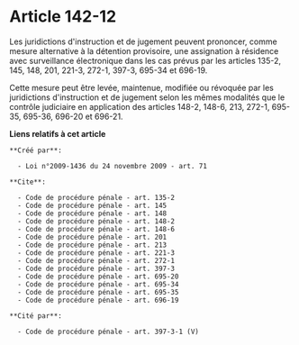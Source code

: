 # Article 142-12

Les juridictions d'instruction et de jugement peuvent prononcer, comme mesure alternative à la détention provisoire, une
assignation à résidence avec surveillance électronique dans les cas prévus par les articles 135-2, 145, 148, 201, 221-3,
272-1, 397-3, 695-34 et 696-19. 

Cette mesure peut être levée, maintenue, modifiée ou révoquée par les juridictions d'instruction et de jugement selon les
mêmes modalités que le contrôle judiciaire en application des articles 148-2, 
148-6, 
213, 272-1, 695-35, 695-36, 696-20 et 696-21.

**Liens relatifs à cet article**

	**Créé par**:

	  - Loi n°2009-1436 du 24 novembre 2009 - art. 71

	**Cite**:

	  - Code de procédure pénale - art. 135-2
	  - Code de procédure pénale - art. 145
	  - Code de procédure pénale - art. 148
	  - Code de procédure pénale - art. 148-2
	  - Code de procédure pénale - art. 148-6
	  - Code de procédure pénale - art. 201
	  - Code de procédure pénale - art. 213
	  - Code de procédure pénale - art. 221-3
	  - Code de procédure pénale - art. 272-1
	  - Code de procédure pénale - art. 397-3
	  - Code de procédure pénale - art. 695-20
	  - Code de procédure pénale - art. 695-34
	  - Code de procédure pénale - art. 695-35
	  - Code de procédure pénale - art. 696-19

	**Cité par**:

	  - Code de procédure pénale - art. 397-3-1 (V)
